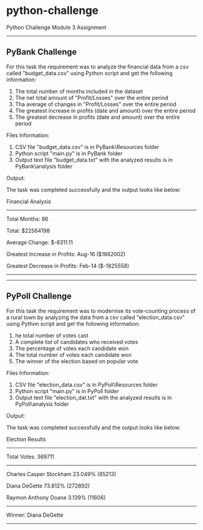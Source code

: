# python-challenge

Python Challenge Module 3 Assignment

-----------------
PyBank Challenge
-----------------
For this task the requirement was to analyze the financial data from a csv called "budget_data.csv" using Python script and get the following information:

1. The total number of months included in the dataset
2. The net total amount of "Profit/Losses" over the entire period
3. Tha average of changes in "Profit/Losses" over the entire period
4. The greatest increase in profits (date and amount) over the entire period
5. The greatest decrease in profits (date and amount) over the entire period


Files Information:

1. CSV file "budget_data.csv" is in PyBank\Resources folder
2. Python script "main.py" is in PyBank folder
3. Output text file "budget_data.txt" with the analyzed results is in PyBank\analysis folder


Output:

The task was completed successfully and the output looks like below:

Financial Analysis

-------------------------------

Total Months: 86

Total: $22564198

Average Change: $-8311.11

Greatest Increase in Profits: Aug-16 ($1862002)

Greatest Decrease in Profits: Feb-14 ($-1825558)


--------------------------------------------------------------------------------------------------------------------------------------

-----------------
PyPoll Challenge
-----------------
For this task the requirement was to modernise its vote-counting process of a rural town by analyzing the data from a csv called "election_data.csv" using Python script and get the following information:

1. he total number of votes cast
2. A complete list of candidates who received votes
3. The percentage of votes each candidate won
4. The total number of votes each candidate won
5. The winner of the election based on popular vote


Files Information:

1. CSV file "election_data.csv" is in PyPoll\Resources folder
2. Python script "main.py" is in PyPoll folder
3. Output text file "election_dat.txt" with the analyzed results is in PyPoll\analysis folder


Output:

The task was completed successfully and the output looks like below:

Election Results

-------------------------

Total Votes: 369711

-------------------------

Charles Casper Stockham 23.049% (85213)

Diana DeGette 73.812% (272892)

Raymon Anthony Doane 3.139% (11606)

-------------------------

Winner: Diana DeGette

-------------------------
